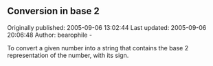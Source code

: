 ## Conversion in base 2 
Originally published: 2005-09-06 13:02:44 
Last updated: 2005-09-06 20:06:48 
Author: bearophile - 
 
To convert a given number into a string that contains the base 2 representation of the number, with its sign.